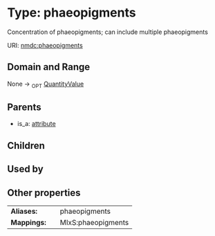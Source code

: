 
# Type: phaeopigments


Concentration of phaeopigments; can include multiple phaeopigments

URI: [nmdc:phaeopigments](https://microbiomedata/meta/phaeopigments)


## Domain and Range

None ->  <sub>OPT</sub> [QuantityValue](QuantityValue.md)

## Parents

 *  is_a: [attribute](attribute.md)

## Children


## Used by


## Other properties

|  |  |  |
| --- | --- | --- |
| **Aliases:** | | phaeopigments |
| **Mappings:** | | MIxS:phaeopigments |

